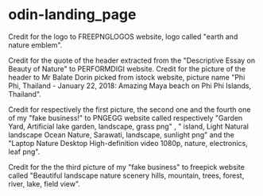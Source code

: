 # odin-landing_page
Credit for the logo to FREEPNGLOGOS website, logo called "earth and nature emblem".

Credit for the quote of the header extracted from the "Descriptive Essay on Beauty of Nature" to PERFORMDIGI website. 
Credit for the picture of the header to Mr Balate Dorin picked from istock website, picture name "Phi Phi, Thailand - January 22, 2018: Amazing Maya beach on Phi Phi Islands, Thailand".

Credit for respectively the first picture, the  second one and the fourth one of my "fake business!" to PNGEGG website called respectively "Garden Yard, Artificial lake garden, landscape, grass png" , " island, Light Natural landscape Ocean Nature, Sarawati, landscape, sunlight png" and the "Laptop Nature Desktop High-definition video 1080p, nature, electronics, leaf png".

Credit for the the third picture of my "fake business" to freepick website called "Beautiful landscape nature scenery hills, mountain, trees, forest, river, lake, field view".

 